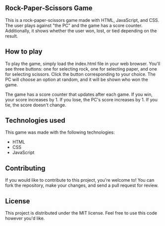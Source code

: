 ## Rock-Paper-Scissors Game
This is a rock-paper-scissors game made with HTML, JavaScript, and CSS. The user plays against "the PC" and the game has a score counter. Additionally, it shows whether the user won, lost, or tied depending on the result.

## How to play
To play the game, simply load the index.html file in your web browser. You'll see three buttons: one for selecting rock, one for selecting paper, and one for selecting scissors. Click the button corresponding to your choice. The PC will choose an option at random, and it will be shown who won the game.

The game has a score counter that updates after each game. If you win, your score increases by 1. If you lose, the PC's score increases by 1. If you tie, the score doesn't change.

## Technologies used
This game was made with the following technologies:

- HTML
- CSS
- JavaScript
## Contributing
If you would like to contribute to this project, you're welcome to! You can fork the repository, make your changes, and send a pull request for review.

## License
This project is distributed under the MIT license. Feel free to use this code however you'd like.

